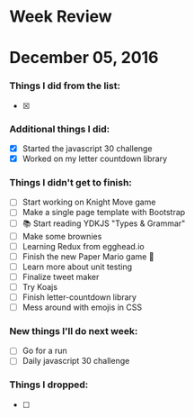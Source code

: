 Week Review
===========

# December 05, 2016

### Things I did from the list:

- [x] 

### Additional things I did:

- [x] Started the javascript 30 challenge
- [x] Worked on my letter countdown library

### Things I didn't get to finish:

- [ ] Start working on Knight Move game
- [ ] Make a single page template with Bootstrap
- [ ] 📚 Start reading YDKJS "Types & Grammar"
- [ ] Make some brownies
- [ ] Learning Redux from egghead.io
- [ ] Finish the new Paper Mario game 👾
- [ ] Learn more about unit testing
- [ ] Finalize tweet maker
- [ ] Try Koajs
- [ ] Finish letter-countdown library
- [ ] Mess around with emojis in CSS

### New things I'll do next week:

- [ ] Go for a run
- [ ] Daily javascript 30 challenge

### Things I dropped:

- [ ] 